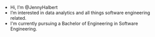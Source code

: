 - Hi, I’m @JennyHalbert
- I’m interested in data analytics and all things software engineering related.
- I'm currently pursuing a Bachelor of Engineering in Software Engineering.


<!---
JennyHalbert/JennyHalbert is a ✨ special ✨ repository because its `README.md` (this file) appears on your GitHub profile.
You can click the Preview link to take a look at your changes.
--->
